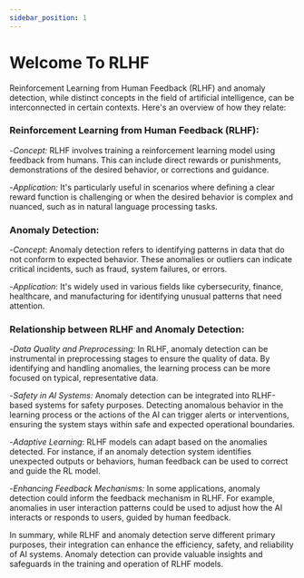```yaml
---
sidebar_position: 1
---
```


# Welcome To RLHF


Reinforcement Learning from Human Feedback (RLHF) and anomaly detection, while distinct concepts in the field of artificial intelligence, can be interconnected in certain contexts. Here's an overview of how they relate:

### Reinforcement Learning from Human Feedback (RLHF):
-*Concept:* RLHF involves training a reinforcement learning model using feedback from humans. This can include direct rewards or punishments, demonstrations of the desired behavior, or corrections and guidance.

-*Application:* It's particularly useful in scenarios where defining a clear reward function is challenging or when the desired behavior is complex and nuanced, such as in natural language processing tasks.

### Anomaly Detection:
-*Concept*: Anomaly detection refers to identifying patterns in data that do not conform to expected behavior. These anomalies or outliers can indicate critical incidents, such as fraud, system failures, or errors.

-*Application*: It's widely used in various fields like cybersecurity, finance, healthcare, and manufacturing for identifying unusual patterns that need attention.

### Relationship between RLHF and Anomaly Detection:
-*Data Quality and Preprocessing:* In RLHF, anomaly detection can be instrumental in preprocessing stages to ensure the quality of data. By identifying and handling anomalies, the learning process can be more focused on typical, representative data.

-*Safety in AI Systems:* Anomaly detection can be integrated into RLHF-based systems for safety purposes. Detecting anomalous behavior in the learning process or the actions of the AI can trigger alerts or interventions, ensuring the system stays within safe and expected operational boundaries.

-*Adaptive Learning*: RLHF models can adapt based on the anomalies detected. For instance, if an anomaly detection system identifies unexpected outputs or behaviors, human feedback can be used to correct and guide the RL model.

-*Enhancing Feedback Mechanisms:* In some applications, anomaly detection could inform the feedback mechanism in RLHF. For example, anomalies in user interaction patterns could be used to adjust how the AI interacts or responds to users, guided by human feedback.

In summary, while RLHF and anomaly detection serve different primary purposes, their integration can enhance the efficiency, safety, and reliability of AI systems. Anomaly detection can provide valuable insights and safeguards in the training and operation of RLHF models.


